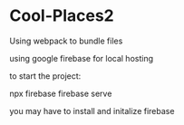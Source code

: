 # Cool-Places2

Using webpack to bundle files

using google firebase for local hosting

to start the project:

npx firebase
firebase serve

you may have to install and initalize firebase